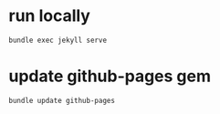 # run locally
```bundle exec jekyll serve```

# update github-pages gem
```bundle update github-pages```
